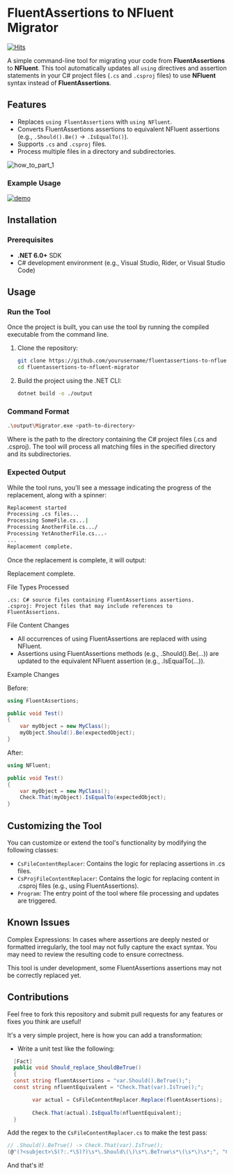 # FluentAssertions to NFluent Migrator

[![Hits](https://hits.seeyoufarm.com/api/count/incr/badge.svg?url=https%3A%2F%2Fgithub.com%2Fmaximedezette%2Ffluentassertions-to-nfluent-migrator&count_bg=%2379C83D&title_bg=%23555555&icon=&icon_color=%23E7E7E7&title=PAGE+VIEWS&edge_flat=false)](https://hits.seeyoufarm.com)

A simple command-line tool for migrating your code from **FluentAssertions** to **NFluent**. This tool automatically updates all `using` directives and assertion statements in your C# project files (`.cs` and `.csproj` files) to use **NFluent** syntax instead of **FluentAssertions**.

## Features
- Replaces `using FluentAssertions` with `using NFluent`.
- Converts FluentAssertions assertions to equivalent NFluent assertions (e.g., `.Should().Be()` → `.IsEqualTo()`).
- Supports `.cs` and `.csproj` files.
- Process multiple files in a directory and subdirectories.
  
![how_to_part_1](https://github.com/user-attachments/assets/dcedb34c-e643-446d-9123-ae53eb329b91)

### Example Usage

[![demo](https://img.youtube.com/vi/oVfizaskDAU/0.jpg)](https://www.youtube.com/watch?v=oVfizaskDAU)

## Installation

### Prerequisites
- **.NET 6.0+** SDK
- C# development environment (e.g., Visual Studio, Rider, or Visual Studio Code)

## Usage

### Run the Tool

Once the project is built, you can use the tool by running the compiled executable from the command line.

1. Clone the repository:
    ```bash
    git clone https://github.com/yourusername/fluentassertions-to-nfluent-migrator.git
    cd fluentassertions-to-nfluent-migrator
    ```

2. Build the project using the .NET CLI:
    ```bash
    dotnet build -o ./output    
    ```
   
### Command Format

```bash
.\output\Migrator.exe <path-to-directory>
```

Where <path-to-directory> is the path to the directory containing the C# project files (.cs and .csproj). The tool will process all matching files in the specified directory and its subdirectories.

### Expected Output

While the tool runs, you'll see a message indicating the progress of the replacement, along with a spinner:

```bash
Replacement started
Processing .cs files...
Processing SomeFile.cs...|
Processing AnotherFile.cs.../
Processing YetAnotherFile.cs...-
...
Replacement complete.
```

Once the replacement is complete, it will output:

Replacement complete.

File Types Processed

    .cs: C# source files containing FluentAssertions assertions.
    .csproj: Project files that may include references to FluentAssertions.

File Content Changes

  *  All occurrences of using FluentAssertions are replaced with using NFluent.
  *  Assertions using FluentAssertions methods (e.g., .Should().Be(...)) are updated to the equivalent NFluent assertion (e.g., .IsEqualTo(...)).

Example Changes

Before:

```c#
using FluentAssertions;

public void Test()
{
    var myObject = new MyClass();
    myObject.Should().Be(expectedObject);
}
```

After:

```c#
using NFluent;

public void Test()
{
    var myObject = new MyClass();
    Check.That(myObject).IsEqualTo(expectedObject);
}
```

## Customizing the Tool

You can customize or extend the tool's functionality by modifying the following classes:

   * `CsFileContentReplacer`: Contains the logic for replacing assertions in .cs files.
   * `CsProjFileContentReplacer`: Contains the logic for replacing content in .csproj files (e.g., using FluentAssertions).
   * `Program`: The entry point of the tool where file processing and updates are triggered.

## Known Issues

Complex Expressions: In cases where assertions are deeply nested or formatted irregularly, the tool may not fully capture the exact syntax. You may need to review the resulting code to ensure correctness.

This tool is under development, some FluentAssertions assertions may not be correctly replaced yet. 
   
## Contributions

Feel free to fork this repository and submit pull requests for any features or fixes you think are useful!

It's a very simple project, here is how you can add a transformation:

* Write a unit test like the following:

```c#
  [Fact]
  public void Should_replace_ShouldBeTrue()
  {
  const string fluentAssertions = "var.Should().BeTrue();";
  const string nfluentEquivalent = "Check.That(var).IsTrue();";

        var actual = CsFileContentReplacer.Replace(fluentAssertions);
        
        Check.That(actual).IsEqualTo(nfluentEquivalent);
  }
```

Add the regex to the `CsFileContentReplacer.cs` to make the test pass:

```c#
// .Should().BeTrue() -> Check.That(var).IsTrue();
(@"(?<subject>\S(?:.*\S)?)\s*\.Should\(\)\s*\.BeTrue\s*\(\s*\)\s*;", "Check.That(${subject}).IsTrue();"),
```

And that's it!
                
